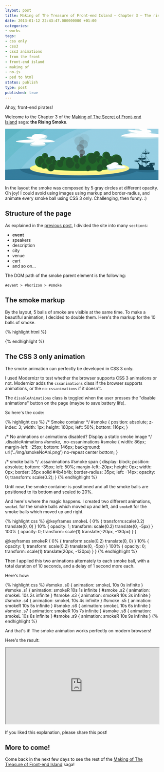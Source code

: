 ```yaml
---
layout: post
title: Making of The Treasure of Front-end Island – Chapter 3 – The rising smoke
date: 2013-01-12 22:43:47.000000000 +01:00
categories:
- works
tags:
- css only
- css3
- css3 animations
- from the front
- front-end island
- making of
- no-js
- psd to html
status: publish
type: post
published: true
---
```

Ahoy, front-end pirates!

Welcome to the Chapter 3 of the [Making of The Secret of Front-end Island](http://www.andreaverlicchi.eu/making-of-the-secret-of-front-end-island-chapter-1-splashing-title/) saga: **the Rising Smoke**.

![Front-end Island Rising Smoke](/assets/Front-end-Island-Rising-Smoke-709x237.png)

In the layout the smoke was composed by 5 gray circles at different opacity. Oh joy! I could avoid using images using markup and border-radius, and animate every smoke ball using CSS 3 only. Challenging, then funny. :)

## Structure of the page

As explained in the [previous post](http://www.andreaverlicchi.eu/blog/making-of-the-treasure-of-front-end-island-chapter-1-the-splashing-title/ "Making of The Treasure of Front-end Island – Chapter 1 – The splashing title"), I divided the site into many `section`s:

*   **event**
*   speakers
*   description
*   city
*   venue
*   cart
*   and so on…

The DOM path of the smoke parent element is the following:

`#event > #horizon > #smoke`

## The smoke markup

By the layout, 5 balls of smoke are visible at the same time. To make a beautiful animation, I decided to double them. Here's the markup for the 10 balls of smoke.

{% highlight html %}
<div id="smoke">
	<span class="s0"></span>
	<span class="s1"></span>
	<span class="s2"></span>
	<span class="s3"></span>
	<span class="s4"></span>
	<span class="s5"></span>
	<span class="s6"></span>
	<span class="s7"></span>
	<span class="s8"></span>
	<span class="s9"></span>
</div>
{% endhighlight %}

## The CSS 3 only animation

The smoke animation can perfectly be developed in CSS 3 only.

I used Modernizr to test whether the browser supports CSS 3 animations or not. Modernizr adds the `cssanimations` class if the browser supports animations, or the `no-cssanimations` if it doesn't.

The `disableAnimations` class is toggled when the user presses the "disable animations" button on the page (maybe to save battery life).

So here's the code:

{% highlight css %}
/* Smoke container */
#smoke {
	position: absolute;
	z-index: 3;
	width: 1px; height: 160px;
	left: 50%; bottom: 116px;
}

/* No animations or animations disabled? Display a static smoke image */
.disableAnimations #smoke,
.no-cssanimations #smoke {
	width: 86px;
	margin-left: -25px;
	bottom: 146px;
	background: url('../img/smokeNoAni.png') no-repeat center bottom;
}

/* smoke balls */
.cssanimations #smoke span {
	display: block;
	position: absolute;
	bottom: -35px; left: 50%; margin-left:-20px;
	height: 0px; width: 0px;
	border: 35px solid #4b4b4b;
	border-radius: 35px;
	left: -14px; opacity: 0;
	transform: scale(0.2);
}
{% endhighlight %}

Until now, the smoke container is positioned and all the smoke balls are positioned to its bottom and scaled to 20%.

And here's where the magic happens. I created two different animations, `smokeL` for the smoke balls which moved up and left, and `smokeR` for the smoke balls which moved up and right.

{% highlight css %}
@keyframes smokeL {
	0%   { transform:scale(0.2) translate(0, 0) }
	10%  { opacity: 1; transform: scale(0.2) translate(0, -5px) }
	100% { opacity: 0; transform: scale(1) translate(-20px, -130px) }
}

@keyframes smokeR {
	0%   { transform:scale(0.2) translate(0, 0) }
	10%  { opacity: 1; transform: scale(0.2) translate(0, -5px) }
	100% { opacity: 0; transform: scale(1) translate(20px, -130px) }
}
{% endhighlight %}

Then I applied this two animations alternately to each smoke ball, with a total duration of 10 seconds, and a delay of 1 second more each.

Here's how:

{% highlight css %}
#smoke .s0 { animation: smokeL 10s 0s infinite }
#smoke .s1 { animation: smokeR 10s 1s infinite }
#smoke .s2 { animation: smokeL 10s 2s infinite }
#smoke .s3 { animation: smokeR 10s 3s infinite }
#smoke .s4 { animation: smokeL 10s 4s infinite }
#smoke .s5 { animation: smokeR 10s 5s infinite }
#smoke .s6 { animation: smokeL 10s 6s infinite }
#smoke .s7 { animation: smokeR 10s 7s infinite }
#smoke .s8 { animation: smokeL 10s 8s infinite }
#smoke .s9 { animation: smokeR 10s 9s infinite }
{% endhighlight %}

And that's it! The smoke animation works perfectly on modern browsers!

Here's the result:

<iframe src="http://www.andreaverlicchi.eu/examples/css3-only-smoke-animation.html" width="100%" height="250"></iframe>

If you liked this explanation, please share this post!

## More to come!

Come back in the next few days to see the rest of the [Making of The Treasure of Front-end Island](http://www.andreaverlicchi.eu/making-of-the-treasure-of-front-end-island/) saga!